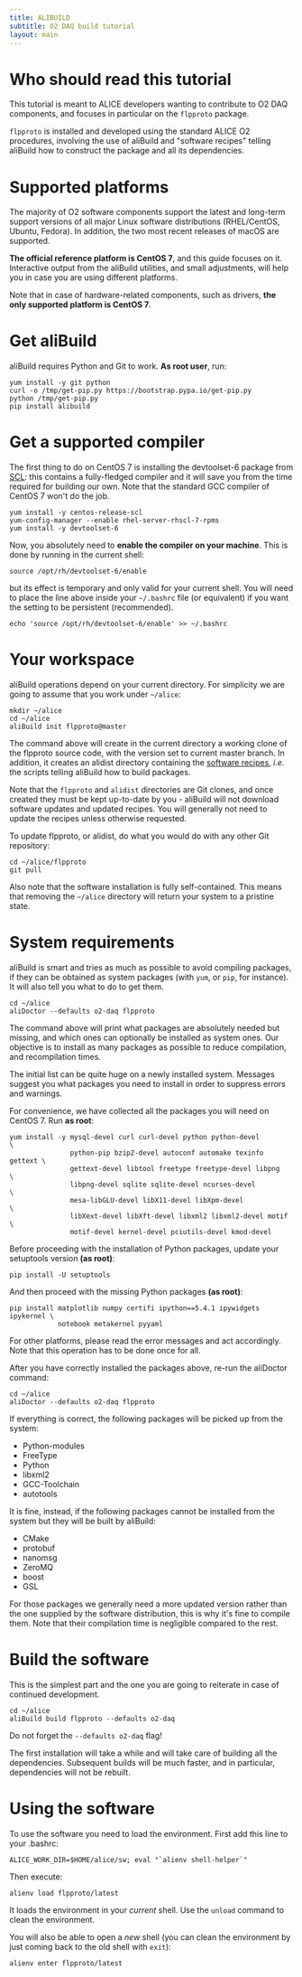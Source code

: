 ```yaml
---
title: ALIBUILD
subtitle: O2 DAQ build tutorial
layout: main
---
```


# Who should read this tutorial

This tutorial is meant to ALICE developers wanting to contribute to O2 DAQ
components, and focuses in particular on the `flpproto` package.

`flpproto` is installed and developed using the standard ALICE O2 procedures,
involving the use of aliBuild and "software recipes" telling aliBuild how to
construct the package and all its dependencies.


# Supported platforms

The majority of O2 software components support the latest and long-term support
versions of all major Linux software distributions (RHEL/CentOS, Ubuntu,
Fedora). In addition, the two most recent releases of macOS are supported.

**The official reference platform is CentOS 7**, and this guide focuses on it.
Interactive output from the aliBuild utilities, and small adjustments, will
help you in case you are using different platforms.

Note that in case of hardware-related components, such as drivers, **the only
supported platform is CentOS 7**.


# Get aliBuild

aliBuild requires Python and Git to work. **As root user**, run:

    yum install -y git python
    curl -o /tmp/get-pip.py https://bootstrap.pypa.io/get-pip.py
    python /tmp/get-pip.py
    pip install alibuild


# Get a supported compiler

The first thing to do on CentOS 7 is installing the devtoolset-6 package from
[SCL](https://www.softwarecollections.org/en/scls/rhscl/devtoolset-6/): this
contains a fully-fledged compiler and it will save you from the time required
for building our own. Note that the standard GCC compiler of CentOS 7 won't do
the job.

    yum install -y centos-release-scl
    yum-config-manager --enable rhel-server-rhscl-7-rpms
    yum install -y devtoolset-6

Now, you absolutely need to **enable the compiler on your machine**. This is
done by running in the current shell:

    source /opt/rh/devtoolset-6/enable

but its effect is temporary and only valid for your current shell. You will need
to place the line above inside your `~/.bashrc` file (or equivalent) if you want
the setting to be persistent (recommended).

    echo 'source /opt/rh/devtoolset-6/enable' >> ~/.bashrc


# Your workspace

aliBuild operations depend on your current directory. For simplicity we are
going to assume that you work under `~/alice`:

    mkdir ~/alice
    cd ~/alice
    aliBuild init flpproto@master

The command above will create in the current directory a working clone of the
flpproto source code, with the version set to current master branch. In
addition, it creates an alidist directory containing the [software
recipes](https://github.com/alisw/alidist), _i.e._ the scripts
telling aliBuild how to build packages.

Note that the `flpproto` and `alidist` directories are Git clones, and once
created they must be kept up-to-date by you - aliBuild will not download
software updates and updated recipes. You will generally not need to update the
recipes unless otherwise requested.

To update flpproto, or alidist, do what you would do with any other Git
repository:

    cd ~/alice/flpproto
    git pull

Also note that the software installation is fully self-contained. This means
that removing the `~/alice` directory will return your system to a pristine
state.


# System requirements

aliBuild is smart and tries as much as possible to avoid compiling packages, if
they can be obtained as system packages (with `yum`, or `pip`, for instance). It
will also tell you what to do to get them.

    cd ~/alice
    aliDoctor --defaults o2-daq flpproto

The command above will print what packages are absolutely needed but missing,
and which ones can optionally be installed as system ones. Our objective is to
install as many packages as possible to reduce compilation, and recompilation
times.

The initial list can be quite huge on a newly installed system. Messages suggest
you what packages you need to install in order to suppress errors and warnings.

For convenience, we have collected all the packages you will need on CentOS 7.
Run **as root**:

    yum install -y mysql-devel curl curl-devel python python-devel          \
                   python-pip bzip2-devel autoconf automake texinfo gettext \
                   gettext-devel libtool freetype freetype-devel libpng     \
                   libpng-devel sqlite sqlite-devel ncurses-devel           \
                   mesa-libGLU-devel libX11-devel libXpm-devel              \
                   libXext-devel libXft-devel libxml2 libxml2-devel motif   \
                   motif-devel kernel-devel pciutils-devel kmod-devel

Before proceeding with the installation of Python packages, update your
setuptools version **(as root)**:

    pip install -U setuptools

And then proceed with the missing Python packages **(as root)**:

    pip install matplotlib numpy certifi ipython==5.4.1 ipywidgets ipykernel \
                notebook metakernel pyyaml

For other platforms, please read the error messages and act accordingly. Note
that this operation has to be done once for all.

After you have correctly installed the packages above, re-run the aliDoctor
command:

    cd ~/alice
    aliDoctor --defaults o2-daq flpproto

If everything is correct, the following packages will be picked up from the
system:

* Python-modules
* FreeType
* Python
* libxml2
* GCC-Toolchain
* autotools

It is fine, instead, if the following packages cannot be installed from the
system but they will be built by aliBuild:

* CMake
* protobuf
* nanomsg
* ZeroMQ
* boost
* GSL

For those packages we generally need a more updated version rather than the one
supplied by the software distribution, this is why it's fine to compile them.
Note that their compilation time is negligible compared to the rest.


# Build the software

This is the simplest part and the one you are going to reiterate in case of
continued development.

    cd ~/alice
    aliBuild build flpproto --defaults o2-daq

Do not forget the `--defaults o2-daq` flag!

The first installation will take a while and will take care of building all the
dependencies. Subsequent builds will be much faster, and in particular,
dependencies will not be rebuilt.


# Using the software

To use the software you need to load the environment. First add this line to your .bashrc: 

    ALICE_WORK_DIR=$HOME/alice/sw; eval "`alienv shell-helper`"
    
Then execute:

    alienv load flpproto/latest
    
It loads the environment in your *current* shell. Use the `unload` command to clean the environment.

You will also be able to open a *new* shell (you can clean the environment by just coming back
to the old shell with `exit`): 

    alienv enter flpproto/latest

